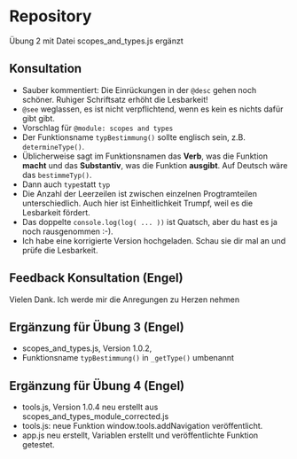 # Repository
Übung 2 mit Datei scopes_and_types.js ergänzt

## Konsultation
- Sauber kommentiert: Die Einrückungen in der ```@desc``` gehen noch schöner. Ruhiger Schriftsatz erhöht die Lesbarkeit!
- ```@see``` weglassen, es ist nicht verpflichtend, wenn es kein es nichts dafür gibt gibt.
- Vorschlag für ```@module: scopes and types```
- Der Funktionsname ```typBestimmung()``` sollte englisch sein, z.B. ```determineType()```. 
- Üblicherweise sagt im Funktionsnamen das **Verb**, was die Funktion **macht** und das **Substantiv**, was die Funktion **ausgibt**. Auf Deutsch wäre das ```bestimmeTyp()```.
- Dann auch ```type```statt ```typ```
- Die Anzahl der Leerzeilen ist zwischen einzelnen Progtramteilen unterschiedlich. Auch hier ist Einheitlichkeit Trumpf, weil es die Lesbarkeit fördert.
- Das doppelte ```console.log(log( ... ))``` ist Quatsch, aber du hast es ja noch rausgenommen :-).
- Ich habe eine korrigierte Version hochgeladen. Schau sie dir mal an und prüfe die Lesbarkeit.

## Feedback Konsultation (Engel)
Vielen Dank. Ich werde mir die Anregungen zu Herzen nehmen

## Ergänzung für Übung 3 (Engel)
- scopes_and_types.js, Version 1.0.2, 
- Funktionsname ```typBestimmung()``` in ```_getType()``` umbenannt

## Ergänzung für Übung 4 (Engel)
- tools.js, Version 1.0.4 neu erstellt aus scopes_and_types_module_corrected.js
- tools.js: neue Funktion window.tools.addNavigation veröffentlicht.
- app.js neu erstellt, Variablen erstellt und veröffentlichte Funktion getestet.
